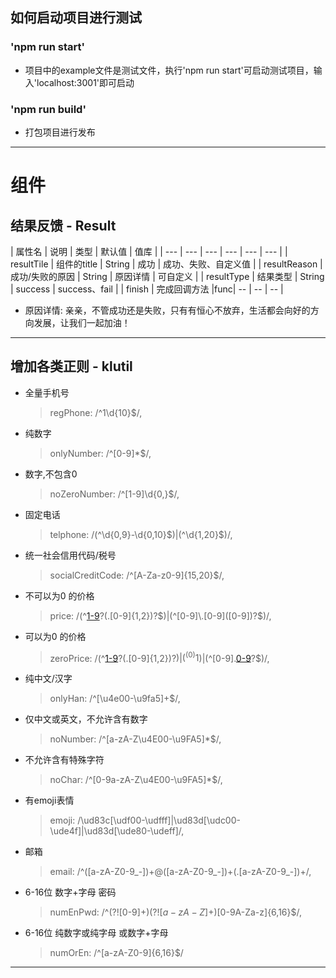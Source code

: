 ## 如何启动项目进行测试

### 'npm run start'

* 项目中的example文件是测试文件，执行'npm run start'可启动测试项目，输入'localhost:3001'即可启动

### 'npm run build'

* 打包项目进行发布
---
# 组件

## 结果反馈 - Result

| 属性名 | 说明 | 类型 | 默认值 | 值库 |
| --- | --- | --- | --- | --- | --- |
| resultTile | 组件的title | String | 成功 | 成功、失败、自定义值 |
| resultReason | 成功/失败的原因 | String | 原因详情 | 可自定义 |
| resultType | 结果类型 | String | success | success、fail |
| finish | 完成回调方法 |func| -- | -- | -- |

* 原因详情: 亲亲，不管成功还是失败，只有有恒心不放弃，生活都会向好的方向发展，让我们一起加油！

---
## 增加各类正则 - klutil

* 全量手机号
    > regPhone: /^1\d{10}$/,
* 纯数字
    > onlyNumber: /^[0-9]*$/,
* 数字,不包含0
    > noZeroNumber: /^[1-9]\d{0,}$/,
* 固定电话
    > telphone: /(^\d{0,9}-\d{0,10}$)|(^\d{1,20}$)/,
* 统一社会信用代码/税号
    > socialCreditCode: /^[A-Za-z0-9]{15,20}$/,
* 不可以为0 的价格
    > price: /(^[1-9]([0-9]+)?(\.[0-9]{1,2})?$)|(^[0-9]\.[0-9]([0-9])?$)/,
* 可以为0 的价格
    > zeroPrice: /(^[1-9]([0-9]+)?(\.[0-9]{1,2})?$)|(^(0){1}$)|(^[0-9]\.[0-9]([0-9])?$)/,
* 纯中文/汉字
    > onlyHan: /^[\u4e00-\u9fa5]+$/,
* 仅中文或英文，不允许含有数字
    > noNumber: /^[a-zA-Z\u4E00-\u9FA5]*$/,
* 不允许含有特殊字符
    > noChar: /^[0-9a-zA-Z\u4E00-\u9FA5]*$/,
* 有emoji表情
    > emoji: /\ud83c[\udf00-\udfff]|\ud83d[\udc00-\ude4f]|\ud83d[\ude80-\udeff]/,
* 邮箱
    > email: /^([a-zA-Z0-9_-])+@([a-zA-Z0-9_-])+(.[a-zA-Z0-9_-])+/,
* 6-16位 数字+字母 密码
    > numEnPwd: /^(?![0-9]+$)(?![a-zA-Z]+$)[0-9A-Za-z]{6,16}$/,
* 6-16位 纯数字或纯字母 或数字+字母
    > numOrEn: /^[a-zA-Z0-9]{6,16}$/
---